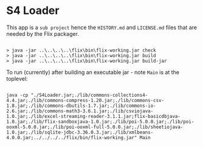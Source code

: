 # S4 Loader

This app is a `sub project` hence the `HISTORY.md` and `LICENSE.md` files
that are needed by the Flix packager.

~~~ .{cmd}

> java -jar ..\..\..\..\flix\bin\flix-working.jar check
> java -jar ..\..\..\..\flix\bin\flix-working.jar build
> java -jar ..\..\..\..\flix\bin\flix-working.jar build-jar

~~~

To run (currently) after building an executable jar - note `Main` is at the toplevel:

~~~ .{cmd}

java -cp "./S4Loader.jar;./lib/commons-collections4-4.4.jar;./lib/commons-compress-1.20.jar;./lib/commons-csv-1.8.jar;./lib/commons-dbutils-1.7.jar;./lib/commons-io-2.6.jar;./lib/commons-math3-3.6.1.jar;./lib/csviojava-1.0.jar;./lib/excel-streaming-reader-3.1.1.jar;flix-basicdbjava-1.0.jar;./lib/flix-sandboxjava-1.0.jar;./lib/poi-5.0.0.jar;./lib/poi-ooxml-5.0.0.jar;./lib/poi-ooxml-full-5.0.0.jar;./lib/sheetiojava-1.0.jar;./lib/sqlite-jdbc-3.36.0.3.jar;./lib/xmlbeans-4.0.0.jar;../../../../flix/bin/flix-working.jar" Main

~~~
